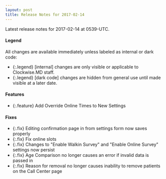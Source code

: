 ```yaml
---
layout: post
title: Release Notes for 2017-02-14
---
```


Latest release notes for 2017-02-14 at 0539-UTC.

<div class='legend' markdown='1'>

#### Legend

All changes are available immediately unless labeled as internal or dark code:

- {:.legend} [internal] changes are only visible or applicable to Clockwise.MD staff.
- {:.legend} [dark code] changes are hidden from general use until made visible at a later date.

</div>

<div class='features' markdown='1'>

#### Features

- {:.feature} Add Override Online Times to New Settings

</div>

<div class='fixes' markdown='1'>

#### Fixes

- {:.fix} Editing confirmation page in from settings form now saves properly
- {:.fix} Fix online slots
- {:.fix} Changes to "Enable Walkin Survey" and "Enable Online Survey" settings now persist
- {:.fix} Age Comparison no longer causes an error if invalid data is passed in
- {:.fix} Reason for removal no longer causes inability to remove patients on the Call Center page

</div>
